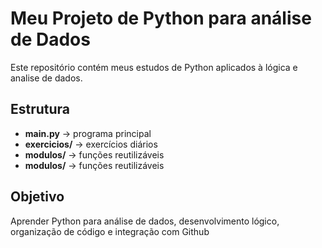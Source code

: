 # Meu Projeto de Python para análise de Dados

Este repositório contém meus estudos de Python aplicados à lógica e analise de dados.

## Estrutura
- **main.py** -> programa principal
- **exercicios/** -> exercícios diários
- **modulos/** -> funções reutilizáveis
- **modulos/** → funções reutilizáveis

## Objetivo
Aprender Python para análise de dados, desenvolvimento lógico, organização de código e integração com Github

